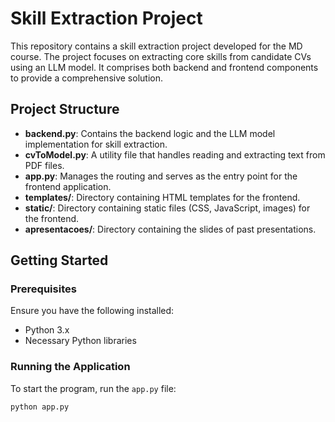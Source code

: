 # Skill Extraction Project

This repository contains a skill extraction project developed for the MD course. The project focuses on extracting core skills from candidate CVs using an LLM model. It comprises both backend and frontend components to provide a comprehensive solution.

## Project Structure

- **backend.py**: Contains the backend logic and the LLM model implementation for skill extraction.
- **cvToModel.py**: A utility file that handles reading and extracting text from PDF files.
- **app.py**: Manages the routing and serves as the entry point for the frontend application.
- **templates/**: Directory containing HTML templates for the frontend.
- **static/**: Directory containing static files (CSS, JavaScript, images) for the frontend.
- **apresentacoes/**: Directory containing the slides of past presentations.

## Getting Started

### Prerequisites

Ensure you have the following installed:
- Python 3.x
- Necessary Python libraries 

### Running the Application

To start the program, run the `app.py` file:
```bash
python app.py
